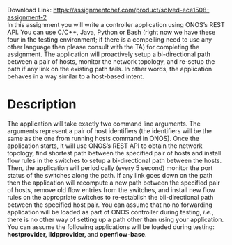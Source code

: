 Download Link: https://assignmentchef.com/product/solved-ece1508-assignment-2
<br>
In this assignment you will write a controller application using ONOS’s REST API. You can use C/C++, Java, Python or Bash (right now we have these four in the testing environment; if there is a compelling need to use any other language then please consult with the TA) for completing the assignment. The application will proactively setup a bi-directional path between a pair of hosts, monitor the network topology, and re-setup the path if any link on the existing path fails. In other words, the application behaves in a way similar to a host-based intent.




<h1>Description</h1>

The application will take exactly two command line arguments. The arguments represent a pair of host identifiers (the identifiers will be the same as the one from running hosts command in ONOS). Once the application starts, it will use ONOS’s REST API to obtain the network topology, find shortest path between the specified pair of hosts and install flow rules in the switches to setup a bi-directional path between the hosts. Then, the application will periodically (every 5 second) monitor the port status of the switches along the path. If any link goes down on the path then the application will recompute a new path between the specified pair of hosts, remove old flow entries from the switches, and install new flow rules on the appropriate switches to re-establish the bii-directional path between the specified host pair. You can assume that no no forwarding application will be loaded as part of ONOS controller during testing, <em>i.e.</em>​, there is no other way of setting up a path other than using your application. You can assume the following applications will be loaded during testing: ​<strong>hostprovider, lldpprovider, </strong>​and<strong> openflow-base</strong>.​





